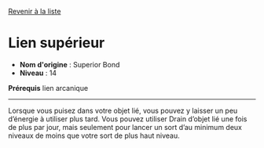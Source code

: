 [Revenir à la liste](..)

# Lien supérieur

 * **Nom d'origine** : Superior Bond
 * **Niveau** : 14


<p><strong>Prérequis</strong> lien arcanique</p>
<hr>
<p>Lorsque vous puisez dans votre objet lié, vous pouvez y laisser un peu d’énergie à utiliser plus tard. Vous pouvez utiliser Drain d’objet lié une fois de plus par jour, mais seulement pour lancer un sort d’au minimum deux niveaux de moins que votre sort de plus haut niveau.</p>